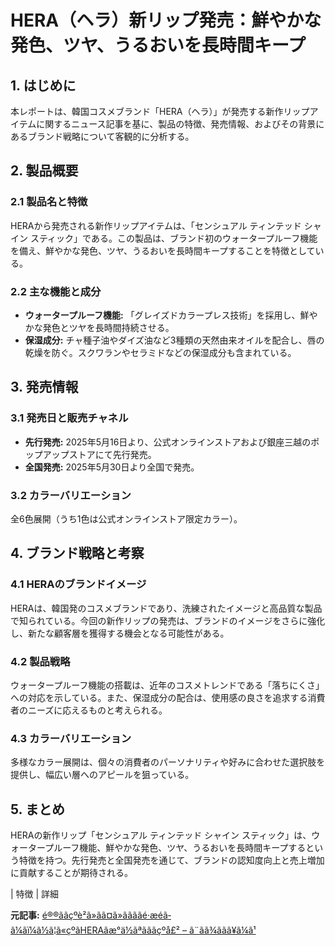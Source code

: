 # HERA（ヘラ）新リップ発売：鮮やかな発色、ツヤ、うるおいを長時間キープ

## 1. はじめに

本レポートは、韓国コスメブランド「HERA（ヘラ）」が発売する新作リップアイテムに関するニュース記事を基に、製品の特徴、発売情報、およびその背景にあるブランド戦略について客観的に分析する。

## 2. 製品概要

### 2.1 製品名と特徴

HERAから発売される新作リップアイテムは、「センシュアル ティンテッド シャイン スティック」である。この製品は、ブランド初のウォータープルーフ機能を備え、鮮やかな発色、ツヤ、うるおいを長時間キープすることを特徴としている。

### 2.2 主な機能と成分

* **ウォータープルーフ機能:** 「グレイズドカラープレス技術」を採用し、鮮やかな発色とツヤを長時間持続させる。
* **保湿成分:** チャ種子油やダイズ油など3種類の天然由来オイルを配合し、唇の乾燥を防ぐ。スクワランやセラミドなどの保湿成分も含まれている。

## 3. 発売情報

### 3.1 発売日と販売チャネル

* **先行発売:** 2025年5月16日より、公式オンラインストアおよび銀座三越のポップアップストアにて先行発売。
* **全国発売:** 2025年5月30日より全国で発売。

### 3.2 カラーバリエーション

全6色展開（うち1色は公式オンラインストア限定カラー）。

## 4. ブランド戦略と考察

### 4.1 HERAのブランドイメージ

HERAは、韓国発のコスメブランドであり、洗練されたイメージと高品質な製品で知られている。今回の新作リップの発売は、ブランドのイメージをさらに強化し、新たな顧客層を獲得する機会となる可能性がある。

### 4.2 製品戦略

ウォータープルーフ機能の搭載は、近年のコスメトレンドである「落ちにくさ」への対応を示している。また、保湿成分の配合は、使用感の良さを追求する消費者のニーズに応えるものと考えられる。

### 4.3 カラーバリエーション

多様なカラー展開は、個々の消費者のパーソナリティや好みに合わせた選択肢を提供し、幅広い層へのアピールを狙っている。

## 5. まとめ

HERAの新作リップ「センシュアル ティンテッド シャイン スティック」は、ウォータープルーフ機能、鮮やかな発色、ツヤ、うるおいを長時間キープするという特徴を持つ。先行発売と全国発売を通じて、ブランドの認知度向上と売上増加に貢献することが期待される。

| 特徴 | 詳細 

**元記事:** [é®®ããçºè²ã»ãã¤ã»ããããé·æéã­ã¼ãï¼ã½ã¦ã«çºãHERAãæ°ä½ãªãããçºå£² – ã¨ãã¾ããã¥ã¼ã¹](https://news.toremaga.com/entertainment/entnews/3559861.html)